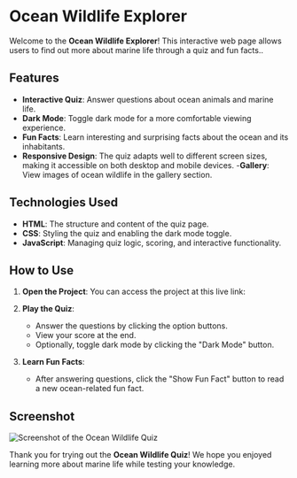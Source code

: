 # Ocean Wildlife Explorer

Welcome to the **Ocean Wildlife Explorer**! This interactive web page allows users to find out more about marine life through a quiz and fun facts.. 

## Features

- **Interactive Quiz**: Answer questions about ocean animals and marine life.
- **Dark Mode**: Toggle dark mode for a more comfortable viewing experience.
- **Fun Facts**: Learn interesting and surprising facts about the ocean and its inhabitants.
- **Responsive Design**: The quiz adapts well to different screen sizes, making it accessible on both desktop and mobile devices.
-**Gallery**: View images of ocean wildlife in the gallery section.

## Technologies Used

- **HTML**: The structure and content of the quiz page.
- **CSS**: Styling the quiz and enabling the dark mode toggle.
- **JavaScript**: Managing quiz logic, scoring, and interactive functionality.

## How to Use

1. **Open the Project**:
   You can access the project at this live link:

3. **Play the Quiz**:
    - Answer the questions by clicking the option buttons.
    - View your score at the end.
    - Optionally, toggle dark mode by clicking the "Dark Mode" button.

4. **Learn Fun Facts**: 
    - After answering questions, click the "Show Fun Fact" button to read a new ocean-related fun fact.

## Screenshot

![Screenshot of the Ocean Wildlife Quiz](assets/images/quiz-screenshot.png)


Thank you for trying out the **Ocean Wildlife Quiz**! We hope you enjoyed learning more about marine life while testing your knowledge.




